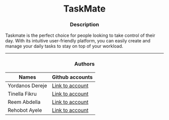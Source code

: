 <center> <h1> TaskMate </h1> </center>
<center> <h3> Description </h3> </center>

Taskmate is the perfect choice for people looking to take control of their day. With its intuitive user-friendly platform, you can easily create and manage your daily tasks to stay on top of your workload.

---

<center> <h3> Authors </h3> </center>

| Names | Github accounts |
| ----- | ----- |
| Yordanos Dereje | [Link to account](https://github.com/Yordi-Dereje/)|
| Tinella Fikru  | [Link to account](https://github.com/tinella-fikru/)|
| Reem Abdella | [Link to account](https://github.com/Remmaabde/)|
| Rehobot Ayele | [Link to account](https://github.com/robbyy2a/)|

